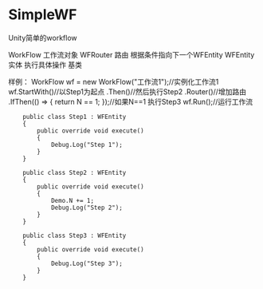 # SimpleWF
Unity简单的workflow

WorkFlow 工作流对象
WFRouter 路由 根据条件指向下一个WFEntity
WFEntity 实体 执行具体操作 基类



样例：
        WorkFlow wf = new WorkFlow("工作流1");//实例化工作流1
        wf.StartWith<Step1>()//以Step1为起点
            .Then<Step2>()//然后执行Step2
            .Router()//增加路由
            .IfThen<Step3>(() => { return N == 1; });//如果N==1 执行Step3
        wf.Run();//运行工作流
        
        public class Step1 : WFEntity
        {
            public override void execute()
            {
                Debug.Log("Step 1");
            }
        }

        public class Step2 : WFEntity
        {
            public override void execute()
            {
                Demo.N += 1;
                Debug.Log("Step 2");
            }
        }

        public class Step3 : WFEntity
        {
            public override void execute()
            {
                Debug.Log("Step 3");
            }
        }
